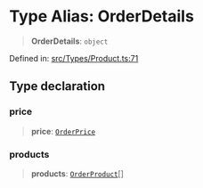 # Type Alias: OrderDetails

> **OrderDetails**: `object`

Defined in: [src/Types/Product.ts:71](https://github.com/Fokusdotid/Baileys/blob/deec6cc75a88a82eaeedf16b76aa9218b2c772e3/src/Types/Product.ts#L71)

## Type declaration

### price

> **price**: [`OrderPrice`](OrderPrice.md)

### products

> **products**: [`OrderProduct`](OrderProduct.md)[]

